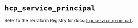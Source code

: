 # `hcp_service_principal`

Refer to the Terraform Registry for docs: [`hcp_service_principal`](https://registry.terraform.io/providers/hashicorp/hcp/0.87.1/docs/resources/service_principal).
